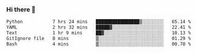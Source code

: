 ### Hi there 👋

<!--START_SECTION:waka-->

```txt
Python           7 hrs 24 mins   ████████████████▒░░░░░░░░   65.14 %
YAML             2 hrs 32 mins   █████▓░░░░░░░░░░░░░░░░░░░   22.41 %
Text             1 hr 9 mins     ██▓░░░░░░░░░░░░░░░░░░░░░░   10.13 %
GitIgnore file   8 mins          ▒░░░░░░░░░░░░░░░░░░░░░░░░   01.29 %
Bash             4 mins          ▒░░░░░░░░░░░░░░░░░░░░░░░░   00.70 %
```

<!--END_SECTION:waka-->

<!--
**Jonas-VanHaeken/Jonas-VanHaeken** is a ✨ _special_ ✨ repository because its `README.md` (this file) appears on your GitHub profile.

Here are some ideas to get you started:

- 🔭 I’m currently working on ...
- 🌱 I’m currently learning ...
- 👯 I’m looking to collaborate on ...
- 🤔 I’m looking for help with ...
- 💬 Ask me about ...
- 📫 How to reach me: ...
- 😄 Pronouns: ...
- ⚡ Fun fact: ...
-->
